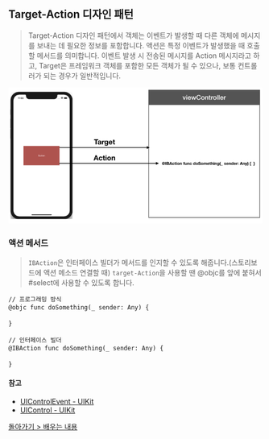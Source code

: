 ## Target-Action 디자인 패턴
> Target-Action 디자인 패턴에서 객체는 이벤트가 발생할 때 다른 객체에 메시지를 보내는 데 필요한 정보를 포함합니다. 액션은 특정 이벤트가 발생했을 때 호출할 메서드를 의미합니다. 이벤트 발생 시 전송된 메시지를 Action 메시지라고 하고, Target은 프레임워크 객체를 포함한 모든 객체가 될 수 있으나, 보통 컨트롤러가 되는 경우가 일반적입니다.

![target](./img/target.png)

### 액션 메서드
> `IBAction`은 인터페이스 빌더가 메서드를 인지할 수 있도록 해줍니다.(스토리보드에 액션 메소드 연결할 때) `target-Action`을 사용할 땐 @objc를 앞에 붙혀서 #select에 사용할 수 있도록 합니다.
```
// 프로그래밍 방식
@objc func doSomething(_ sender: Any) {

}

// 인터페이스 빌더
@IBAction func doSomething(_ sender: Any) { 

}
```

#### 참고
- [UIControlEvent - UIKit](https://developer.apple.com/documentation/uikit/uicontrolevents)
- [UIControl - UIKit](https://developer.apple.com/documentation/uikit/uicontrol)

[돌아가기 > 배우는 내용](https://github.com/kbw2204/swiftNote)